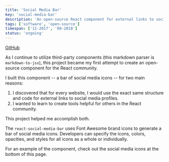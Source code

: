 ```yaml
---
title: 'Social Media Bar'
key: 'social-media-bar'
description: 'An open-source React component for external links to social media profiles.'
tags: ['software', 'open-source']
timespan: ['11-2017', '08-2018']
status: 'ongoing'
---
```


[GitHub](https://github.com/rahrang/react-social-media-bar)

As I continue to utilize third-party components (this markdown parser is `markdown-to-jsx`), this project became my first attempt to create an open-source component for the React community.

I built this component -- a bar of social media icons -- for two main reasons:

1.  I discovered that for every website, I would use the exact same structure and code for external links to social media profiles.
2.  I wanted to learn to create tools helpful for others in the React community.

This project helped me accomplish both.

The `react-social-media-bar` uses Font Awesome brand icons to generate a bar of social media icons. Developers can specify the icons, colors, opacities, and styles for all icons as a whole or individually.

For an example of the component, check out the social media icons at the bottom of this page.
